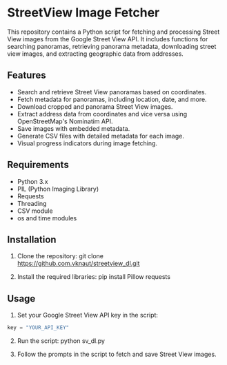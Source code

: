 # StreetView Image Fetcher

This repository contains a Python script for fetching and processing Street View images from the Google Street View API. It includes functions for searching panoramas, retrieving panorama metadata, downloading street view images, and extracting geographic data from addresses.

## Features

- Search and retrieve Street View panoramas based on coordinates.
- Fetch metadata for panoramas, including location, date, and more.
- Download cropped and panorama Street View images.
- Extract address data from coordinates and vice versa using OpenStreetMap's Nominatim API.
- Save images with embedded metadata.
- Generate CSV files with detailed metadata for each image.
- Visual progress indicators during image fetching.

## Requirements

- Python 3.x
- PIL (Python Imaging Library)
- Requests
- Threading
- CSV module
- os and time modules

## Installation

1. Clone the repository:
git clone https://github.com.vknaut/streetview_dl.git

2. Install the required libraries:
pip install Pillow requests


## Usage

1. Set your Google Street View API key in the script:
```python
key = "YOUR_API_KEY"
```

2. Run the script:
   python sv_dl.py
   
3. Follow the prompts in the script to fetch and save Street View images.


